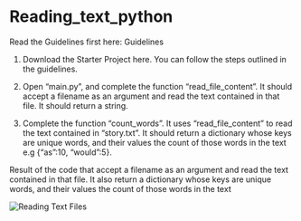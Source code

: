 # Reading_text_python


Read the Guidelines first here: Guidelines

1.  Download the Starter Project here. You can follow the steps outlined in the guidelines.

2.  Open “main.py”, and complete the function “read_file_content”. It should accept a filename as an argument and read the text contained in that file. It should return a string.

3.  Complete the function “count_words”. It uses “read_file_content” to read the text contained in “story.txt”. It should return a dictionary whose keys are unique words, and their values the count of those words in the text e.g {“as”:10, “would”:5}.



Result of the code that accept a filename as an argument and read the text contained in that file. It also return a dictionary whose keys are unique words, and their values the count of those words in the text

![Reading Text Files](https://user-images.githubusercontent.com/65573250/170670987-3a2c013f-4307-4262-827d-eeabc81287e5.png)
